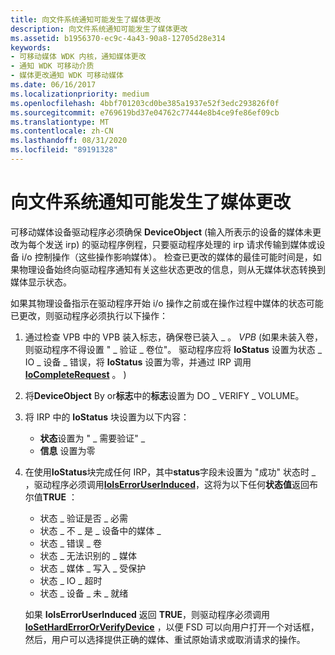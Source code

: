 ```yaml
---
title: 向文件系统通知可能发生了媒体更改
description: 向文件系统通知可能发生了媒体更改
ms.assetid: b1956370-ec9c-4a43-90a8-12705d28e314
keywords:
- 可移动媒体 WDK 内核，通知媒体更改
- 通知 WDK 可移动介质
- 媒体更改通知 WDK 可移动媒体
ms.date: 06/16/2017
ms.localizationpriority: medium
ms.openlocfilehash: 4bbf701203cd0be385a1937e52f3edc293826f0f
ms.sourcegitcommit: e769619bd37e04762c77444e8b4ce9fe86ef09cb
ms.translationtype: MT
ms.contentlocale: zh-CN
ms.lasthandoff: 08/31/2020
ms.locfileid: "89191328"
---
```

# <a name="notifying-the-file-system-of-possible-media-changes"></a>向文件系统通知可能发生了媒体更改





可移动媒体设备驱动程序必须确保 **DeviceObject** (输入所表示的设备的媒体未更改为每个发送 irp) 的驱动程序例程，只要驱动程序处理的 irp 请求传输到媒体或设备 i/o 控制操作（这些操作影响媒体）。 检查已更改的媒体的最佳可能时间是，如果物理设备始终向驱动程序通知有关这些状态更改的信息，则从无媒体状态转换到媒体显示状态。

如果其物理设备指示在驱动程序开始 i/o 操作之前或在操作过程中媒体的状态可能已更改，则驱动程序必须执行以下操作：

1.  通过检查 VPB 中的 VPB 装入标志，确保卷已装入 \_ 。 *VPB*  (如果未装入卷，则驱动程序不得设置 " \_ 验证 \_ 卷位"。 驱动程序应将 **IoStatus** 设置为状态 \_ IO \_ 设备 \_ 错误，将 **IoStatus** 设置为零，并通过 IRP 调用 [**IoCompleteRequest**](/windows-hardware/drivers/ddi/wdm/nf-wdm-iocompleterequest) 。 ) 

2.  将**DeviceObject** By or**标志**中的**标志**设置为 DO \_ VERIFY \_ VOLUME。

3.  将 IRP 中的 **IoStatus** 块设置为以下内容：
    -   **状态**设置为 " \_ 需要验证" \_
    -   **信息** 设置为零

4.  在使用**IoStatus**块完成任何 IRP，其中**status**字段未设置为 "成功" 状态时 \_ ，驱动程序必须调用[**IoIsErrorUserInduced**](/windows-hardware/drivers/ddi/wdm/nf-wdm-ioiserroruserinduced)，这将为以下任何**状态值**返回布尔值**TRUE** ：

    -   状态 \_ 验证是否 \_ 必需
    -   状态 \_ 不 \_ 是 \_ 设备中的媒体 \_
    -   状态 \_ 错误 \_ 卷
    -   状态 \_ 无法识别的 \_ 媒体
    -   状态 \_ 媒体 \_ 写入 \_ 受保护
    -   状态 \_ IO \_ 超时
    -   状态 \_ 设备 \_ 未 \_ 就绪

    如果 **IoIsErrorUserInduced** 返回 **TRUE**，则驱动程序必须调用 [**IoSetHardErrorOrVerifyDevice**](/windows-hardware/drivers/ddi/ntddk/nf-ntddk-iosetharderrororverifydevice) ，以便 FSD 可以向用户打开一个对话框，然后，用户可以选择提供正确的媒体、重试原始请求或取消请求的操作。

 

